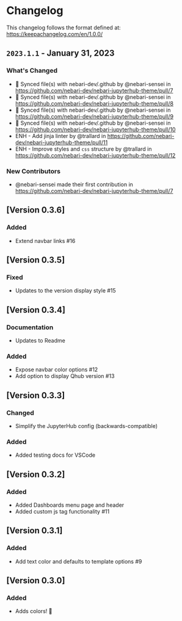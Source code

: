 # Changelog

This changelog follows the format defined at: https://keepachangelog.com/en/1.0.0/

## `2023.1.1` - January 31, 2023

### What's Changed
* 🔄 Synced file(s) with nebari-dev/.github by @nebari-sensei in https://github.com/nebari-dev/nebari-jupyterhub-theme/pull/7
* 🔄 Synced file(s) with nebari-dev/.github by @nebari-sensei in https://github.com/nebari-dev/nebari-jupyterhub-theme/pull/8
* 🔄 Synced file(s) with nebari-dev/.github by @nebari-sensei in https://github.com/nebari-dev/nebari-jupyterhub-theme/pull/9
* 🔄 Synced file(s) with nebari-dev/.github by @nebari-sensei in https://github.com/nebari-dev/nebari-jupyterhub-theme/pull/10
* ENH -  Add jinja linter by @trallard in https://github.com/nebari-dev/nebari-jupyterhub-theme/pull/11
* ENH - Improve styles and `css` structure by @trallard in https://github.com/nebari-dev/nebari-jupyterhub-theme/pull/12

### New Contributors
* @nebari-sensei made their first contribution in https://github.com/nebari-dev/nebari-jupyterhub-theme/pull/7

## [Version 0.3.6]

### Added

- Extend navbar links #16

## [Version 0.3.5]

### Fixed

- Updates to the version display style #15

## [Version 0.3.4]

### Documentation

- Updates to Readme

### Added

- Expose navbar color options #12
- Add option to display Qhub version #13

## [Version 0.3.3]

### Changed

- Simplify the JupyterHub config (backwards-compatible)

### Added

- Added testing docs for VSCode

## [Version 0.3.2]

### Added

- Added Dashboards menu page and header
- Added custom js tag functionality #11

## [Version 0.3.1]

### Added

- Add text color and defaults to template options #9

## [Version 0.3.0]

### Added

- Adds colors! :tada:

